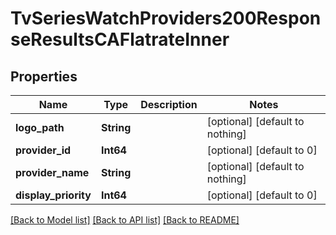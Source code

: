 # TvSeriesWatchProviders200ResponseResultsCAFlatrateInner


## Properties
Name | Type | Description | Notes
------------ | ------------- | ------------- | -------------
**logo_path** | **String** |  | [optional] [default to nothing]
**provider_id** | **Int64** |  | [optional] [default to 0]
**provider_name** | **String** |  | [optional] [default to nothing]
**display_priority** | **Int64** |  | [optional] [default to 0]


[[Back to Model list]](../README.md#models) [[Back to API list]](../README.md#api-endpoints) [[Back to README]](../README.md)


